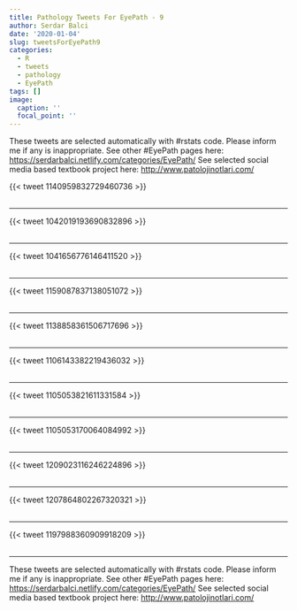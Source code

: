 ```yaml
---
title: Pathology Tweets For EyePath - 9
author: Serdar Balci
date: '2020-01-04'
slug: tweetsForEyePath9
categories:
  - R
  - tweets
  - pathology
  - EyePath
tags: []
image:
  caption: ''
  focal_point: ''
---
```



These tweets are selected automatically with #rstats code. Please inform me if any is inappropriate.
See other #EyePath pages here: https://serdarbalci.netlify.com/categories/EyePath/ 
See selected social media based textbook project here: http://www.patolojinotlari.com/

{{< tweet 1140959832729460736 >}}
<br>
<br>
<hr>
{{< tweet 1042019193690832896 >}}
<br>
<br>
<hr>
{{< tweet 1041656776146411520 >}}
<br>
<br>
<hr>
{{< tweet 1159087837138051072 >}}
<br>
<br>
<hr>
{{< tweet 1138858361506717696 >}}
<br>
<br>
<hr>
{{< tweet 1106143382219436032 >}}
<br>
<br>
<hr>
{{< tweet 1105053821611331584 >}}
<br>
<br>
<hr>
{{< tweet 1105053170064084992 >}}
<br>
<br>
<hr>
{{< tweet 1209023116246224896 >}}
<br>
<br>
<hr>
{{< tweet 1207864802267320321 >}}
<br>
<br>
<hr>
{{< tweet 1197988360909918209 >}}
<br>
<br>
<hr>


These tweets are selected automatically with #rstats code. Please inform me if any is inappropriate.
See other #EyePath pages here: https://serdarbalci.netlify.com/categories/EyePath/ 
See selected social media based textbook project here: http://www.patolojinotlari.com/
